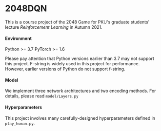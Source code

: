 # 2048DQN

This is a course project of the 2048 Game for PKU's graduate students' lecture *Reinforcement Learning* in Autumn 2021.

#### Environment

Python >= 3.7 
PyTorch >= 1.6

Please pay attention that Python versions earlier than 3.7 may not support this project. F-string is widely used in this project for performance. However, earlier versions of Python do not support f-string.

#### Model

We implement three network architectures and two encoding methods. For details, please read `model/Layers.py`

#### Hyperparameters

This project involves many carefully-designed hyperparameters defined in `play_human.py`.
